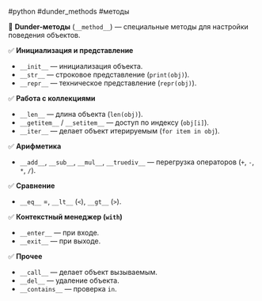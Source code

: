 #python #dunder_methods #методы

🔹 **Dunder-методы** (`__method__`) — специальные методы для настройки поведения объектов.

✅ **Инициализация и представление**
- `__init__` — инициализация объекта.
- `__str__` — строковое представление (`print(obj)`).
- `__repr__` — техническое представление (`repr(obj)`).

✅ **Работа с коллекциями**
- `__len__` — длина объекта (`len(obj)`).
- `__getitem__` / `__setitem__` — доступ по индексу (`obj[i]`).
- `__iter__` — делает объект итерируемым (`for item in obj`).

✅ **Арифметика**
- `__add__`, `__sub__`, `__mul__`, `__truediv__` — перегрузка операторов (`+`, `-`, `*`, `/`).

✅ **Сравнение**
- `__eq__` =, `__lt__` (`<`), `__gt__` (`>`).

✅ **Контекстный менеджер (`with`)**
- `__enter__` — при входе.
- `__exit__` — при выходе.

✅ **Прочее**
- `__call__` — делает объект вызываемым.
- `__del__` — удаление объекта.
- `__contains__` — проверка `in`.